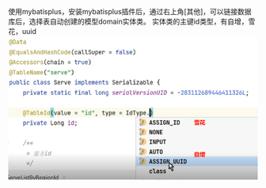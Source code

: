 使用mybatisplus，安装mybatisplus插件后，通过右上角[其他]，可以链接数据库后，选择表自动创建的模型domain实体类。
实体类的主键id类型，有自增，雪花，uuid
![](.topwrite/assets/image_1733986925638.png)